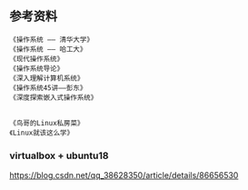 ## 参考资料

    《操作系统 —— 清华大学》
    《操作系统 —— 哈工大》
    《现代操作系统》
    《操作系统导论》
    《深入理解计算机系统》
    《操作系统45讲——彭东》
    《深度探索嵌入式操作系统》

    
    《鸟哥的Linux私房菜》
    《Linux就该这么学》
    

### virtualbox + ubuntu18

https://blog.csdn.net/qq_38628350/article/details/86656530